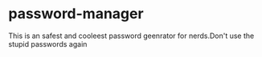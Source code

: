 # password-manager
This is an safest and cooleest password geenrator for nerds.Don't use the stupid passwords again
